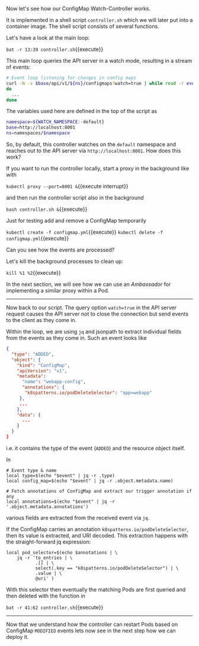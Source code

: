 Now let's see how our ConfigMap Watch-Controller works.

It is implemented in a shell script `controller.sh` which we will later put into a container image. The shell script consists of several functions.

Let's have a look at the main loop:

`bat -r 13:39 controller.sh`{{execute}}

This main loop queries the API server in a watch mode, resulting in a stream of events:

```bash
# Event loop listening for changes in config maps
curl -N -s $base/api/v1/${ns}/configmaps?watch=true | while read -r event
do
  ...
done
```

The variables used here are defined in the top of the script as

```bash
namespace=${WATCH_NAMESPACE:-default}
base=http://localhost:8001
ns=namespaces/$namespace
```

So, by default, this controller watches on the `default` namespace and reaches out to the API server via `http://localhost:8001`. How does this work?

If you want to run the controller locally, start a proxy in the background like with

`kubectl proxy --port=8001 &`{{execute interrupt}}

and then run the controller script also in the background

`bash controller.sh &`{{execute}}

Just for testing add and remove a ConfigMap temporarily

`kubectl create -f configmap.yml`{{execute}}
`kubectl delete -f configmap.yml`{{execute}}

Can you see how the events are processed?

Let's kill the background processes to clean up:

`kill %1 %2`{{execute}}

In the next section, we will see how we can use an _Ambassador_ for implementing a similar proxy within a Pod.

------------

Now back to our script. The query option `watch=true` in the API server request causes the API server not to close the connection but send events to the client as they come in.

Within the loop, we are using `jq` and jsonpath to extract individual fields from the events as they come in. Such an event looks like

```json
{
  "type": "ADDED",
  "object": {
    "kind": "ConfigMap",
    "apiVersion": "v1",
    "metadata":
      "name": "webapp-config",
      "annotations": {
       "k8spatterns.io/podDeleteSelector": "app=webapp"
     },
     ...
    },
    "data": {
      ...
    }
  }
}
```

i.e. it contains the type of the event (`ADDED`) and the resource object itself.

In

```
# Event type & name
local type=$(echo "$event" | jq -r .type)
local config_map=$(echo "$event" | jq -r .object.metadata.name)

# Fetch annotations of ConfigMap and extract our trigger annotation if any
local annotations=$(echo "$event" | jq -r '.object.metadata.annotations')
```

various fields are extracted from the received event via `jq`.

If the ConfigMap carries an annotation `k8spatterns.io/podDeleteSelector`, then its value is extracted, and URI decoded. This extraction happens with the straight-forward jq expression:

```
local pod_selector=$(echo $annotations | \
    jq -r 'to_entries | \
           .[] | \
           select(.key == "k8spatterns.io/podDeleteSelector") | \
           .value | \
           @uri' )
```

With this selector then eventually the matching Pods are first queried and then
deleted with the function in

`bat -r 41:62 controller.sh`{{execute}}

------------

Now that we understand how the controller can restart Pods based on ConfigMap `MODIFIED` events lets now see in the next step how we can deploy it.
